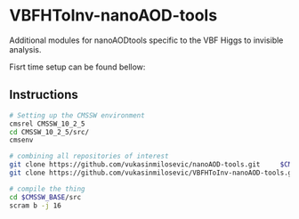 # VBFHToInv-nanoAOD-tools
Additional modules for nanoAODtools specific to the VBF Higgs to invisible analysis.

Fisrt time setup can be found bellow:

## Instructions

```bash
# Setting up the CMSSW environment
cmsrel CMSSW_10_2_5
cd CMSSW_10_2_5/src/
cmsenv

# combining all repositories of interest
git clone https://github.com/vukasinmilosevic/nanoAOD-tools.git     $CMSSW_BASE/src/PhysicsTools/NanoAODTools
git clone https://github.com/vukasinmilosevic/VBFHToInv-nanoAOD-tools.git $CMSSW_BASE/src/VBFHToInv/NanoAODTools

# compile the thing
cd $CMSSW_BASE/src
scram b -j 16
```


